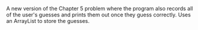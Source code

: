 A new version of the Chapter 5 problem where the program also records all of the user's guesses and prints them out once they guess correctly. Uses an ArrayList to store the guesses.